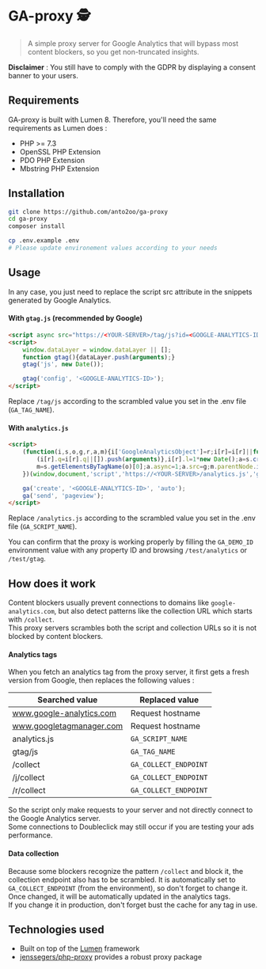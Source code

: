# GA-proxy 🕵️‍

> A simple proxy server for Google Analytics that will bypass most content blockers, so you get non-truncated insights.

**Disclaimer** : You still have to comply with the GDPR by displaying a consent banner to your users.

## Requirements
GA-proxy is built with Lumen 8. Therefore, you'll need the same requirements as Lumen does :
- PHP >= 7.3
- OpenSSL PHP Extension
- PDO PHP Extension
- Mbstring PHP Extension 

## Installation
```bash
git clone https://github.com/anto2oo/ga-proxy
cd ga-proxy
composer install

cp .env.example .env
# Please update environement values according to your needs
```

## Usage
In any case, you just need to replace the script src attribute in the snippets generated by Google Analytics.

#### With `gtag.js` (recommended by Google)
````html
<script async src="https://<YOUR-SERVER>/tag/js?id=<GOOGLE-ANALYTICS-ID>"></script>
<script>
    window.dataLayer = window.dataLayer || [];
    function gtag(){dataLayer.push(arguments);}
    gtag('js', new Date());

    gtag('config', '<GOOGLE-ANALYTICS-ID>');
</script>
````
Replace `/tag/js` according to the scrambled value you set in the .env file (`GA_TAG_NAME`).

#### With `analytics.js`
````html
<script>
    (function(i,s,o,g,r,a,m){i['GoogleAnalyticsObject']=r;i[r]=i[r]||function(){
        (i[r].q=i[r].q||[]).push(arguments)},i[r].l=1*new Date();a=s.createElement(o),
        m=s.getElementsByTagName(o)[0];a.async=1;a.src=g;m.parentNode.insertBefore(a,m)
    })(window,document,'script','https://<YOUR-SERVER>/analytics.js','ga');

    ga('create', '<GOOGLE-ANALYTICS-ID>', 'auto');
    ga('send', 'pageview');
</script>
````
Replace `/analytics.js` according to the scrambled value you set in the .env file (`GA_SCRIPT_NAME`).


You can confirm that the proxy is working properly by filling the `GA_DEMO_ID` environment value with any property ID and browsing `/test/analytics` or `/test/gtag`.

## How does it work
Content blockers usually prevent connections to domains like `google-analytics.com`, but also detect patterns like the collection URL which starts with `/collect`.  
This proxy servers scrambles both the script and collection URLs so it is not blocked by content blockers.  

#### Analytics tags  
When you fetch an analytics tag from the proxy server, it first gets a fresh version from Google, then replaces the following values :

| Searched value           | Replaced value        |
|--------------------------|-----------------------|
| www.google-analytics.com | Request hostname      |
| www.googletagmanager.com | Request hostname      |
| analytics.js             | `GA_SCRIPT_NAME`      |
| gtag/js                  | `GA_TAG_NAME`         |
| /collect                 | `GA_COLLECT_ENDPOINT` |
| /j/collect               | `GA_COLLECT_ENDPOINT` |
| /r/collect               | `GA_COLLECT_ENDPOINT` |
So the script only make requests to your server and not directly connect to the Google Analytics server.  
Some connections to Doubleclick may still occur if you are testing your ads performance.

#### Data collection
Because some blockers recognize the pattern `/collect` and block it, the collection endpoint also has to be scrambled.
It is automatically set to `GA_COLLECT_ENDPOINT` (from the environment), so don't forget to change it. Once changed, it will be automatically updated in the analytics tags.  
If you change it in production, don't forget bust the cache for any tag in use.

## Technologies used
- Built on top of the [Lumen](https://github.com/laravel/lumen) framework
- [jenssegers/php-proxy](https://github.com/jenssegers/php-proxy) provides a robust proxy package
